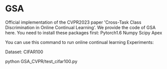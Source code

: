 # GSA
Official implementation of the CVPR2023 paper 'Cross-Task Class Discrimination in Online Continual Learning‘.
We provide the code of GSA here.
You need to install these packages first:
Pytorch1.6
	Numpy
	Scipy
	Apex
 
You can use this command to run online continual learning Experiments:

Dataset: CIFAR100

python GSA_CVPR/test_cifar100.py
